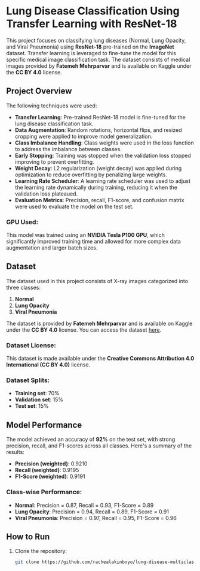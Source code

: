 # Lung Disease Classification Using Transfer Learning with ResNet-18

This project focuses on classifying lung diseases (Normal, Lung Opacity, and Viral Pneumonia) using **ResNet-18** pre-trained on the **ImageNet** dataset. Transfer learning is leveraged to fine-tune the model for this specific medical image classification task. The dataset consists of medical images provided by **Fatemeh Mehrparvar** and is available on Kaggle under the **CC BY 4.0** license.

## Project Overview

The following techniques were used:
- **Transfer Learning**: Pre-trained ResNet-18 model is fine-tuned for the lung disease classification task.
- **Data Augmentation**: Random rotations, horizontal flips, and resized cropping were applied to improve model generalization.
- **Class Imbalance Handling**: Class weights were used in the loss function to address the imbalance between classes.
- **Early Stopping**: Training was stopped when the validation loss stopped improving to prevent overfitting.
- **Weight Decay**: L2 regularization (weight decay) was applied during optimization to reduce overfitting by penalizing large weights.
- **Learning Rate Scheduler**: A learning rate scheduler was used to adjust the learning rate dynamically during training, reducing it when the validation loss plateaued.
- **Evaluation Metrics**: Precision, recall, F1-score, and confusion matrix were used to evaluate the model on the test set.
  
### GPU Used:
This model was trained using an **NVIDIA Tesla P100 GPU**, which significantly improved training time and allowed for more complex data augmentation and larger batch sizes.

## Dataset

The dataset used in this project consists of X-ray images categorized into three classes:
1. **Normal**
2. **Lung Opacity**
3. **Viral Pneumonia**

The dataset is provided by **Fatemeh Mehrparvar** and is available on Kaggle under the **CC BY 4.0** license. You can access the dataset [here](https://www.kaggle.com/datasets/fatemehmehrparvar/lung-disease).

### Dataset License:
This dataset is made available under the **Creative Commons Attribution 4.0 International (CC BY 4.0)** license.

### Dataset Splits:
- **Training set**: 70%
- **Validation set**: 15%
- **Test set**: 15%

## Model Performance

The model achieved an accuracy of **92%** on the test set, with strong precision, recall, and F1-scores across all classes. Here's a summary of the results:

- **Precision (weighted)**: 0.9210
- **Recall (weighted)**: 0.9195
- **F1-Score (weighted)**: 0.9191
  
### Class-wise Performance:
- **Normal**: Precision = 0.87, Recall = 0.93, F1-Score = 0.89
- **Lung Opacity**: Precision = 0.94, Recall = 0.89, F1-Score = 0.91
- **Viral Pneumonia**: Precision = 0.97, Recall = 0.95, F1-Score = 0.96

## How to Run

1. Clone the repository:
   ```bash
   git clone https://github.com/rachealakinboyo/lung-disease-multiclass-cnn-classifier.git
